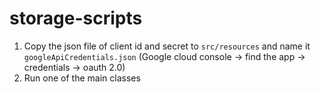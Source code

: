 # storage-scripts
1. Copy the json file of client id and secret to
`src/resources` and name it `googleApiCredentials.json` (Google cloud console -> find the app -> credentials -> oauth 2.0)
2. Run one of the main classes
